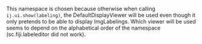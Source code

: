 This namespace is chosen because otherwise when calling `ij.ui.show(labeling)`, the DefaultDisplayViewer will be used even though it only pretends to be able to display ImgLabelings. 
Which viewer will be used seems to depend on the alphabetical order of the namespace (sc.fiji.labeleditor did not work).